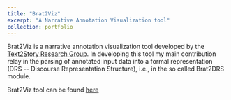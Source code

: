 ```yaml
---
title: "Brat2Viz"
excerpt: "A Narrative Annotation Visualization tool"
collection: portfolio
---
```



Brat2Viz is a narrative annotation visualization tool developed by the [Text2Story Research Group](https://text2story.inesctec.pt). In developing this tool my main contribution relay in the parsing of annotated input data
into a formal representation (DRS -- Discourse Representation Structure), i.e., in the so called Brat2DRS module.

Brat2Viz tool can be found [here](https://nabu.dcc.fc.up.pt/brat2viz)
